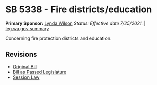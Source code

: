 # SB 5338 - Fire districts/education
**Primary Sponsor:** [Lynda Wilson](/person/leg/lynda.wilson.md)
*Status: Effective date 7/25/2021.* | [leg.wa.gov summary](https://app.leg.wa.gov/billsummary?BillNumber=5338&Year=2021)

Concerning fire protection districts and education.

## Revisions
* [Original Bill](1/)
* [Bill as Passed Legislature](1/)
* [Session Law](1/)